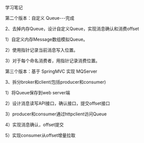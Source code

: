 <p>学习笔记</p>
<p>第二个版本：自定义 Queue---完成</p></p>
<p> 2、去掉内存Queue，设计自定义Queue，实现消息确认和消费offset</p>
<p> 1）自定义内存Message数组模拟Queue。</p>
<p> 2）使用指针记录当前消息写入位置。</p>
<p> 3）对于每个命名消费者，用指针记录消费位置。</p>
<p>第三个版本：基于 SpringMVC 实现 MQServer</p>
<p> 3、拆分broker和client(包括producer和consumer)</p>
<p> 1）将Queue保存到web server端</p>
<p> 2）设计消息读写API接口，确认接口，提交offset接口</p>
<p> 3）producer和consumer通过httpclient访问Queue</p>
<p> 4）实现消息确认，offset提交</p>
<p> 5）实现consumer从offset增量拉取</p>
